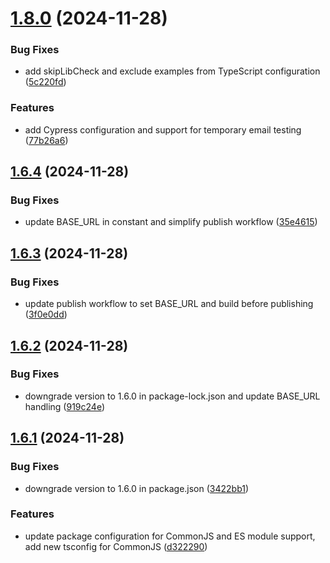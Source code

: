 # [1.8.0](https://github.com/pirasanthan-jesugeevegan/temp-disposable-email/compare/v1.6.4...v1.8.0) (2024-11-28)


### Bug Fixes

* add skipLibCheck and exclude examples from TypeScript configuration ([5c220fd](https://github.com/pirasanthan-jesugeevegan/temp-disposable-email/commit/5c220fd8cc3a3abb8ff693c1410c29c29067f4ab))


### Features

* add Cypress configuration and support for temporary email testing ([77b26a6](https://github.com/pirasanthan-jesugeevegan/temp-disposable-email/commit/77b26a680378d693e29dc8b5a984e686742f65e0))



## [1.6.4](https://github.com/pirasanthan-jesugeevegan/temp-disposable-email/compare/v1.6.3...v1.6.4) (2024-11-28)


### Bug Fixes

* update BASE_URL in constant and simplify publish workflow ([35e4615](https://github.com/pirasanthan-jesugeevegan/temp-disposable-email/commit/35e4615498dad384b75ac226d3bd7fa82bc64ba9))



## [1.6.3](https://github.com/pirasanthan-jesugeevegan/temp-disposable-email/compare/v1.6.2...v1.6.3) (2024-11-28)


### Bug Fixes

* update publish workflow to set BASE_URL and build before publishing ([3f0e0dd](https://github.com/pirasanthan-jesugeevegan/temp-disposable-email/commit/3f0e0dd22b43b36d3f7ffd2e4389da3f8f7ac3d4))



## [1.6.2](https://github.com/pirasanthan-jesugeevegan/temp-disposable-email/compare/v1.6.1...v1.6.2) (2024-11-28)


### Bug Fixes

* downgrade version to 1.6.0 in package-lock.json and update BASE_URL handling ([919c24e](https://github.com/pirasanthan-jesugeevegan/temp-disposable-email/commit/919c24e563a7541f2a4163f79f49bd6e545f9dd6))



## [1.6.1](https://github.com/pirasanthan-jesugeevegan/temp-disposable-email/compare/v1.6.0...v1.6.1) (2024-11-28)


### Bug Fixes

* downgrade version to 1.6.0 in package.json ([3422bb1](https://github.com/pirasanthan-jesugeevegan/temp-disposable-email/commit/3422bb1adf4765b0283da9d814d2301044408b80))


### Features

* update package configuration for CommonJS and ES module support, add new tsconfig for CommonJS ([d322290](https://github.com/pirasanthan-jesugeevegan/temp-disposable-email/commit/d322290fd9c192792b16de2547211b716123a9d4))



